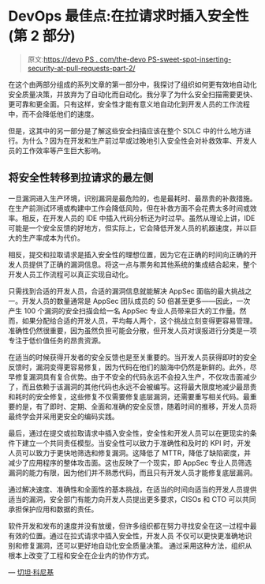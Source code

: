 # DevOps 最佳点:在拉请求时插入安全性(第 2 部分)

> 原文:[https://devo PS . com/the-devo PS-sweet-spot-inserting-security-at-pull-requests-part-2/](https://devops.com/the-devops-sweet-spot-inserting-security-at-pull-requests-part-2/)

在这个由两部分组成的系列文章的第一部分中，我探讨了组织如何更有效地自动化安全质量决策，并放弃为了自动化而自动化。我分享了为什么安全扫描需要更快、更可靠和更全面。只有这样，安全性才能有意义地自动化到开发人员的工作流程中，而不会降低他们的速度。

但是，这其中的另一部分是了解这些安全扫描应该在整个 SDLC 中的什么地方进行。为什么？因为在开发和生产前过早或过晚地引入安全性会对补救效率、开发人员的工作效率等产生巨大影响。

## **将安全性转移到拉请求的最左侧**

一旦漏洞进入生产环境，识别漏洞是最危险的，也是最耗时、最昂贵的补救措施。在生产前测试环境或构建中工作会降低风险，但在补救方面不会花费太多时间或效率。相反，在开发人员的 IDE 中插入代码分析还为时过早。虽然从理论上讲，IDE 可能是一个安全反馈的好地方，但实际上，它会降低开发人员的机器速度，并以巨大的生产率成本为代价。

相反，提交和拉取请求是插入安全性的理想位置，因为它在正确的时间向正确的开发人员提供了正确的漏洞信息。将这一点与票务和其他系统的集成结合起来，整个开发人员工作流程可以真正实现自动化。

只需找到合适的开发人员，合适的漏洞信息就能解决 AppSec 面临的最大挑战之一。开发人员的数量通常是 AppSec 团队成员的 50 倍甚至更多——因此，一次产生 100 个漏洞的安全扫描会给一名 AppSec 专业人员带来巨大的工作量。然而，如果分配给合适的开发人员，平均每人两个，这个挑战立刻变得更容易管理。准确性仍然很重要，因为虽然负担可能会分散，但开发人员对误报进行分类是一项专注于低价值任务的昂贵资源。

在适当的时候获得开发者的安全反馈也是至关重要的。当开发人员获得即时的安全反馈时，漏洞变得更容易修复，因为代码在他们的脑海中仍然是新鲜的。此外，尽早修复漏洞具有复合优势。由于不安全的代码永远不会投入生产，不仅攻击面减少了，而且依赖于该漏洞的其他代码也永远不会被编写。这将最大限度地减少最昂贵和耗时的安全修复，这些修复不仅需要修复底层漏洞，还需要重写相关代码。最重要的是，有了即时、定期、全面和准确的安全反馈，随着时间的推移，开发人员将最终学会并采用更安全的编码实践。

最后，通过在提交或拉取请求中插入安全性，安全性和开发人员可以在更现实的条件下建立一个共同责任模型。当安全性可以致力于准确性和及时的 KPI 时，开发人员可以致力于更快地筛选和修复漏洞。这降低了 MTTR，降低了缺陷密度，并减少了应用程序的整体攻击面。这也反映了一个现实，即 AppSec 专业人员筛选漏洞的能力有限，因为他们并不熟悉代码，而且只有开发人员才能修复底层漏洞。

通过解决速度、准确性和全面性的基本挑战，在适当的时间向适当的开发人员提供适当的漏洞，安全部门有能力向开发人员提出更多要求，CISOs 和 CTO 可以共同承担保护应用和数据的责任。

软件开发和发布的速度并没有放缓，但许多组织都在努力寻找安全在这一过程中最有效的位置。通过在拉式请求中插入安全性，开发人员 不仅可以更快更准确地识别和修复漏洞，还可以更好地自动化安全质量决策。 通过采用这种方法，组织从根本上改变了工程和安全在企业内的协作方式。

— [切坦·科尼基](https://devops.com/author/chetan-conikee/)